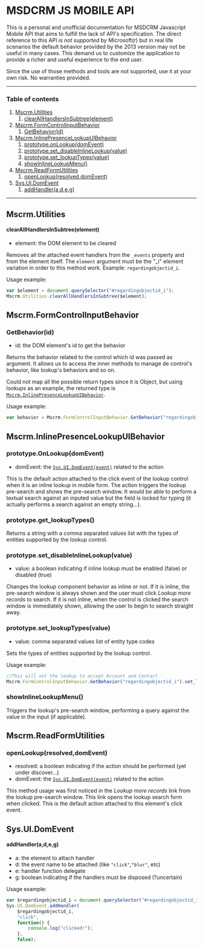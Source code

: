 # MSDCRM JS MOBILE API

This is a personal and unofficial documentation for MSDCRM Javascript Mobile API that aims to fulfill the lack of API's specification. The direct reference to this API *is not supported* by Microsoft(r) but in real life scenarios the default behavior provided by the 2013 version may not be useful in many cases. This demand us to customize the application to provide a richer and useful experience to the end user.

Since the use of those methods and tools are not supported, use it at your own risk. No warranties provided.

---

### Table of contents

1. [Mscrm.Utilities](#mscrmutilities)
    1. [clearAllHandlersInSubtree(element)](#clearallhandlersinsubtreeelement)
1. [Mscrm.FormControlInputBehavior](#mscrmformcontrolinputbehavior)
    1. [GetBehavior(id)](#getbehaviorid)
1. [Mscrm.InlinePresenceLookupUIBehavior](#mscrminlinepresencelookupuibehavior)
    1. [prototype.onLookup(domEvent)](#prototypeonlookupdomevent)
    1. [prototype.set_disableInlineLookup(value)](#prototypesetdisableinlinelookupvalue)
    1. [prototype.set_lookupTypes(value)](#prototypesetlookuptypesvalue)
    1. [showInlineLookupMenu()](#showinlinelookupmenu)
1. [Mscrm.ReadFormUtilities](#mscrm.readformutilities)
    1. [openLookup(resolved,domEvent)](#openlookupresolveddomevent)
1. [Sys.UI.DomEvent](#sysuidomevent)
    1. [addHandler(a,d,e,g)](#addhandleradeg)

---

## Mscrm.Utilities
#### clearAllHandlersInSubtree(element)
- element: the DOM element to be cleared

Removes all the attached event handlers from the `_events` property and from the element itself. The `element` argument must be the "_i" element variation in order to this method work. Example: `regardingobjectid_i`.

Usage example:
```js
var $element = document.querySelector("#regardingobjectid_i");
Mscrm.Utilities.clearAllHandlersInSubtree($element);
```

## Mscrm.FormControlInputBehavior
### GetBehavior(id)
- id: the DOM element's id to get the behavior

Returns the behavior related to the control which id was passed as argument. It allows us to access the inner methods to manage de control's behavior, like lookup's behaviors and so on.

Could not map all the possible return types since it is Object, but using lookups as an example, the returned type is [`Mscrm.InlinePresenceLookupUIBehavior`](#mscrm.inlinepresencelookupuibehavior).

Usage example:
```js
var behavior = Mscrm.FormControlInputBehavior.GetBehavior("regardingobjectid_i");
```

## Mscrm.InlinePresenceLookupUIBehavior
### prototype.OnLookup(domEvent)
- domEvent: the [`Sys.UI.DomEvent(event)`](#sysuidomeventevent) related to the action

This is the default action attached to the click event of the lookup control when it is an inline lookup in mobile form. The action triggers the lookup pre-search and shows the pre-search window. It would be able to perform a textual search against an inputed value but the field is locked for typing (it actually performs a search against an empty string...).

### prototype.get_lookupTypes()

Returns a string with a comma separated values list with the types of entities supported by the lookup control.

### prototype.set_disableInlineLookup(value)
- value: a boolean indicating if inline lookup must be enabled (false) or disabled (true)

Changes the lookup component behavior as inline or not. If it is inline, the pre-search window is always shown and the user must click *Lookup more records* to search. If it is not inline, when the control is clicked the search window is immediately shown, allowing the user to begin to search straight away.

### prototype.set_lookupTypes(value)
- value: comma separated values list of entity type codes

Sets the types of entities supported by the lookup control.

Usage example:
```js
//This will set the lookup to accept Account and Contact
Mscrm.FormControlInputBehavior.GetBehavior("regardingobjectid_i").set_lookupTypes("1,2");
```

### showInlineLookupMenu()
Triggers the lookup's pre-search window, performing a query against the value in the input (if applicable).

## Mscrm.ReadFormUtilities
### openLookup(resolved,domEvent)
- resolved: a boolean indicating if the action should be performed (yet under discover...)
- domEvent: the [`Sys.UI.DomEvent(event)`](#sysuidomeventevent) related to the action

This method usage was first noticed in the *Lookup more records* link from the lookup pre-search window. This link opens the lookup search form when clicked. This is the default action attached to this element's click event.

## Sys.UI.DomEvent
#### addHandler(a,d,e,g)
- a: the element to attach handler
- d: the event name to be attached (like `"click"`,`"blur"`, etc)
- e: handler function delegate 
- g: boolean indicating if the handlers must be disposed (?uncertain)

Usage example:
```js
var $regardingobjectid_i = document.querySelector("#regardingobjectid_i");
Sys.UI.DomEvent.addHandler(
    $regardingobjectid_i,
    "click",
    function() {
        console.log("clicked!");
    }, 
    false);
```